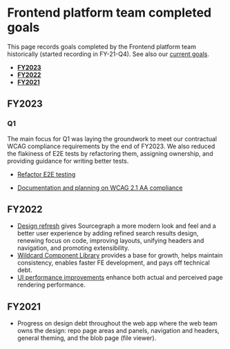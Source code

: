 # Frontend platform team completed goals

This page records goals completed by the Frontend platform team historically (started recording in FY-21-Q4). See also our [current goals](../../../../../strategy-goals/strategy/enablement/frontend-platform/index.md).

- [**FY2023**](#fy2023)
- [**FY2022**](#fy2022)
- [**FY2021**](#fy2021)

## FY2023

### Q1

The main focus for Q1 was laying the groundwork to meet our contractual WCAG compliance requirements by the end of FY2023. We also reduced the flakiness of E2E tests by refactoring them, assigning ownership, and providing guidance for writing better tests.

- [Refactor E2E testing](https://github.com/sourcegraph/sourcegraph/issues/31206)

- [Documentation and planning on WCAG 2.1 AA compliance](https://github.com/sourcegraph/sourcegraph/issues/31200)

## FY2022

- [Design refresh](https://about.sourcegraph.com/blog/introducing-sourcegraphs-new-ui/) gives Sourcegraph a more modern look and feel and a better user experience by adding refined search results design, renewing focus on code, improving layouts, unifying headers and navigation, and promoting extensibility.
- [Wildcard Component Library](https://storybook.sgdev.org/?path=/story/wildcard-alert--alerts) provides a base for growth, helps maintain consistency, enables faster FE development, and pays off technical debt.
- [UI performance improvements](https://github.com/sourcegraph/sourcegraph/issues/24869) enhance both actual and perceived page rendering performance.

## FY2021

- Progress on design debt throughout the web app where the web team owns the design: repo page areas and panels, navigation and headers, general theming, and the blob page (file viewer).
